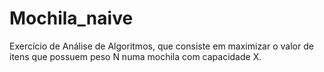 # Mochila_naive
Exercício de Análise de Algoritmos, que consiste em maximizar o valor de itens que possuem peso N numa mochila com capacidade X.
